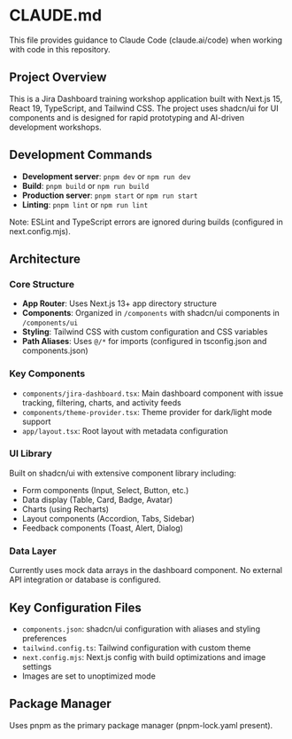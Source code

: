 # CLAUDE.md

This file provides guidance to Claude Code (claude.ai/code) when working with code in this repository.

## Project Overview

This is a Jira Dashboard training workshop application built with Next.js 15, React 19, TypeScript, and Tailwind CSS. The project uses shadcn/ui for UI components and is designed for rapid prototyping and AI-driven development workshops.

## Development Commands

- **Development server**: `pnpm dev` or `npm run dev`
- **Build**: `pnpm build` or `npm run build`
- **Production server**: `pnpm start` or `npm run start`
- **Linting**: `pnpm lint` or `npm run lint`

Note: ESLint and TypeScript errors are ignored during builds (configured in next.config.mjs).

## Architecture

### Core Structure
- **App Router**: Uses Next.js 13+ app directory structure
- **Components**: Organized in `/components` with shadcn/ui components in `/components/ui`
- **Styling**: Tailwind CSS with custom configuration and CSS variables
- **Path Aliases**: Uses `@/*` for imports (configured in tsconfig.json and components.json)

### Key Components
- `components/jira-dashboard.tsx`: Main dashboard component with issue tracking, filtering, charts, and activity feeds
- `components/theme-provider.tsx`: Theme provider for dark/light mode support
- `app/layout.tsx`: Root layout with metadata configuration

### UI Library
Built on shadcn/ui with extensive component library including:
- Form components (Input, Select, Button, etc.)
- Data display (Table, Card, Badge, Avatar)
- Charts (using Recharts)
- Layout components (Accordion, Tabs, Sidebar)
- Feedback components (Toast, Alert, Dialog)

### Data Layer
Currently uses mock data arrays in the dashboard component. No external API integration or database is configured.

## Key Configuration Files
- `components.json`: shadcn/ui configuration with aliases and styling preferences
- `tailwind.config.ts`: Tailwind configuration with custom theme
- `next.config.mjs`: Next.js config with build optimizations and image settings
- Images are set to unoptimized mode

## Package Manager
Uses pnpm as the primary package manager (pnpm-lock.yaml present).